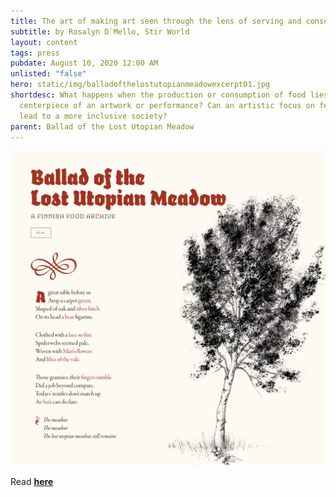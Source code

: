 ```yaml
---
title: The art of making art seen through the lens of serving and consuming food
subtitle: by Rosalyn D`Mello, Stir World
layout: content
tags: press
pubdate: August 10, 2020 12:00 AM
unlisted: "false"
hero: static/img/balladofthelostutopianmeadowexcerpt01.jpg
shortdesc: What happens when the production or consumption of food lies in the
  centerpiece of an artwork or performance? Can an artistic focus on feeding
  lead to a more inclusive society?
parent: Ballad of the Lost Utopian Meadow
---
```

![](static/img/balladofthelostutopianmeadowexcerpt01.jpg)

Read **[here](https://www.stirworld.com/think-opinions-the-art-of-making-art-seen-through-the-lens-of-serving-and-consuming-food)**